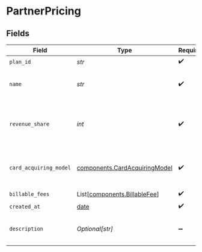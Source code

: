 # PartnerPricing


## Fields

| Field                                                                          | Type                                                                           | Required                                                                       | Description                                                                    | Example                                                                        |
| ------------------------------------------------------------------------------ | ------------------------------------------------------------------------------ | ------------------------------------------------------------------------------ | ------------------------------------------------------------------------------ | ------------------------------------------------------------------------------ |
| `plan_id`                                                                      | *str*                                                                          | :heavy_check_mark:                                                             | N/A                                                                            |                                                                                |
| `name`                                                                         | *str*                                                                          | :heavy_check_mark:                                                             | The name of the fee plan.                                                      | Fixed Rate Merchant Plan                                                       |
| `revenue_share`                                                                | *int*                                                                          | :heavy_check_mark:                                                             | The integer percentage value of the revenue split for partner.                 | 10                                                                             |
| `card_acquiring_model`                                                         | [components.CardAcquiringModel](../../models/components/cardacquiringmodel.md) | :heavy_check_mark:                                                             | Specifies the card processing pricing model                                    |                                                                                |
| `billable_fees`                                                                | List[[components.BillableFee](../../models/components/billablefee.md)]         | :heavy_check_mark:                                                             | N/A                                                                            |                                                                                |
| `created_at`                                                                   | [date](https://docs.python.org/3/library/datetime.html#date-objects)           | :heavy_check_mark:                                                             | N/A                                                                            |                                                                                |
| `description`                                                                  | *Optional[str]*                                                                | :heavy_minus_sign:                                                             | A description of the fee plan.                                                 |                                                                                |